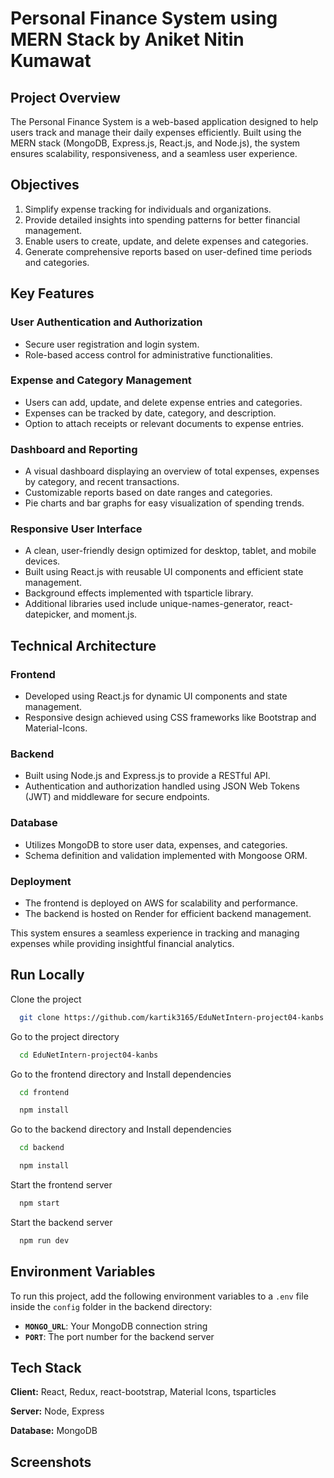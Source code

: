 
# Personal Finance System using MERN Stack by Aniket Nitin Kumawat


## **Project Overview**  
The Personal Finance System is a web-based application designed to help users track and manage their daily expenses efficiently. Built using the MERN stack (MongoDB, Express.js, React.js, and Node.js), the system ensures scalability, responsiveness, and a seamless user experience.

## **Objectives**  
1. Simplify expense tracking for individuals and organizations.  
2. Provide detailed insights into spending patterns for better financial management.  
3. Enable users to create, update, and delete expenses and categories.  
4. Generate comprehensive reports based on user-defined time periods and categories.  

## **Key Features**  

### **User Authentication and Authorization**  
- Secure user registration and login system.  
- Role-based access control for administrative functionalities.  

### **Expense and Category Management**  
- Users can add, update, and delete expense entries and categories.  
- Expenses can be tracked by date, category, and description.  
- Option to attach receipts or relevant documents to expense entries.  

### **Dashboard and Reporting**  
- A visual dashboard displaying an overview of total expenses, expenses by category, and recent transactions.  
- Customizable reports based on date ranges and categories.  
- Pie charts and bar graphs for easy visualization of spending trends.  

### **Responsive User Interface**  
- A clean, user-friendly design optimized for desktop, tablet, and mobile devices.  
- Built using React.js with reusable UI components and efficient state management.  
- Background effects implemented with tsparticle library.  
- Additional libraries used include unique-names-generator, react-datepicker, and moment.js.  

## **Technical Architecture**  

### **Frontend**  
- Developed using React.js for dynamic UI components and state management.  
- Responsive design achieved using CSS frameworks like Bootstrap and Material-Icons.  

### **Backend**  
- Built using Node.js and Express.js to provide a RESTful API.  
- Authentication and authorization handled using JSON Web Tokens (JWT) and middleware for secure endpoints.  

### **Database**  
- Utilizes MongoDB to store user data, expenses, and categories.  
- Schema definition and validation implemented with Mongoose ORM.  

### **Deployment**  
- The frontend is deployed on AWS for scalability and performance.  
- The backend is hosted on Render for efficient backend management.  

This system ensures a seamless experience in tracking and managing expenses while providing insightful financial analytics.



## Run Locally

Clone the project

```bash
  git clone https://github.com/kartik3165/EduNetIntern-project04-kanbs.git
```

Go to the project directory

```bash
  cd EduNetIntern-project04-kanbs
```

Go to the frontend directory and Install dependencies

```bash
  cd frontend
```
```bash
  npm install
```

Go to the backend directory and Install dependencies

```bash
  cd backend
```
```bash
  npm install
```

Start the frontend server

```bash
  npm start
```


Start the backend server

```bash
  npm run dev
```

## Environment Variables  

To run this project, add the following environment variables to a `.env` file inside the `config` folder in the backend directory:  

- **`MONGO_URL`**: Your MongoDB connection string  
- **`PORT`**: The port number for the backend server  

## Tech Stack

**Client:** React, Redux, react-bootstrap, Material Icons, tsparticles

**Server:** Node, Express

**Database:** MongoDB


## Screenshots


